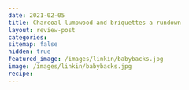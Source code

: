 ```yaml
---
date: 2021-02-05
title: Charcoal lumpwood and briquettes a rundown
layout: review-post
categories:
sitemap: false
hidden: true
featured_image: /images/linkin/babybacks.jpg
image: /images/linkin/babybacks.jpg
recipe:
---
```


<br>
